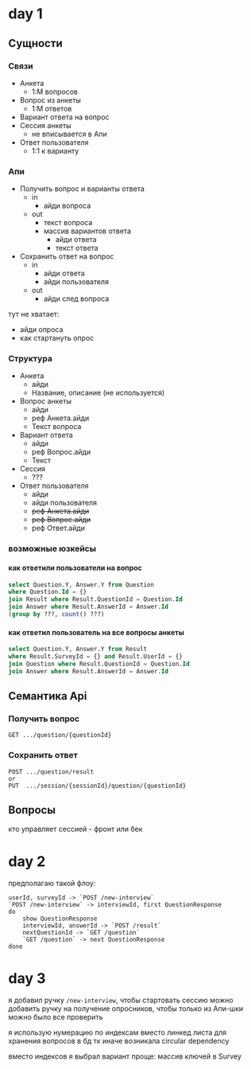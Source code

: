 # day 1
## Сущности
### Связи
- Анкета
  - 1:М вопросов
- Вопрос из анкеты
  - 1:М ответов
- Вариант ответа на вопрос
- Сессия анкеты
  - не вписывается в Апи
- Ответ пользователя
    - 1:1 к варианту

### Апи
- Получить вопрос и варианты ответа
  - in
    - айди вопроса
  - out
    - текст вопроса
    - массив вариантов ответа
      - айди ответа
      - текст ответа
- Сохранить ответ на вопрос
  - in
    - айди ответа
    - айди пользователя
  - out
    - айди след вопроса

тут не хватает:
  - айди опроса
  - как стартануть опрос

### Структура
- Анкета
  - айди
  - Название, описание (не используется)
- Вопрос анкеты
  - айди
  - реф Анкета.айди
  - Текст вопроса
- Вариант ответа
  - айди
  - реф Вопрос.айди
  - Текст
- Сессия
  - ???
- Ответ пользователя
  - айди
  - айди пользователя
  - ~~реф Анкета.айди~~
  - ~~реф Вопрос.айди~~
  - реф Ответ.айди

### возможные юзкейсы
#### как ответили пользователи на вопрос
```sql
select Question.Y, Answer.Y from Question
where Question.Id = {}
join Result where Result.QuestionId = Question.Id
join Answer where Result.AnswerId = Answer.Id
(group by ???, count() ???)
```
#### как ответил пользователь на все вопросы анкеты
```sql
select Question.Y, Answer.Y from Result
where Result.SurveyId = {} and Result.UserId = {}
join Question where Result.QuestionId = Question.Id
join Answer where Result.AnswerId = Answer.Id
```

## Семантика Api
### Получить вопрос
```
GET .../question/{questionId}
```
### Сохранить ответ
```
POST .../question/result
or
PUT  .../session/{sessionId}/question/{questionId}
```

## Вопросы
кто управляет сессией - фронт или бек

# day 2

предполагаю такой флоу:
```
userId, surveyId -> `POST /new-interview`
`POST /new-interview` -> interviewId, first QuestionResponse
do
    show QuestionResponse
    interviewId, answerId -> `POST /result`
    nextQuestionId -> `GET /question`
    `GET /question` -> next QuestionResponse
done
```

# day 3
я добавил ручку `/new-interview`, чтобы стартовать сессию
можно добавить ручку на получение опросников, чтобы только из Апи-шки можно было все проверить

я использую нумерацию по индексам вместо линкед листа для хранения вопросов в бд
тк иначе возникала circular dependency

вместо индексов я выбрал вариант проще: массив ключей в Survey

